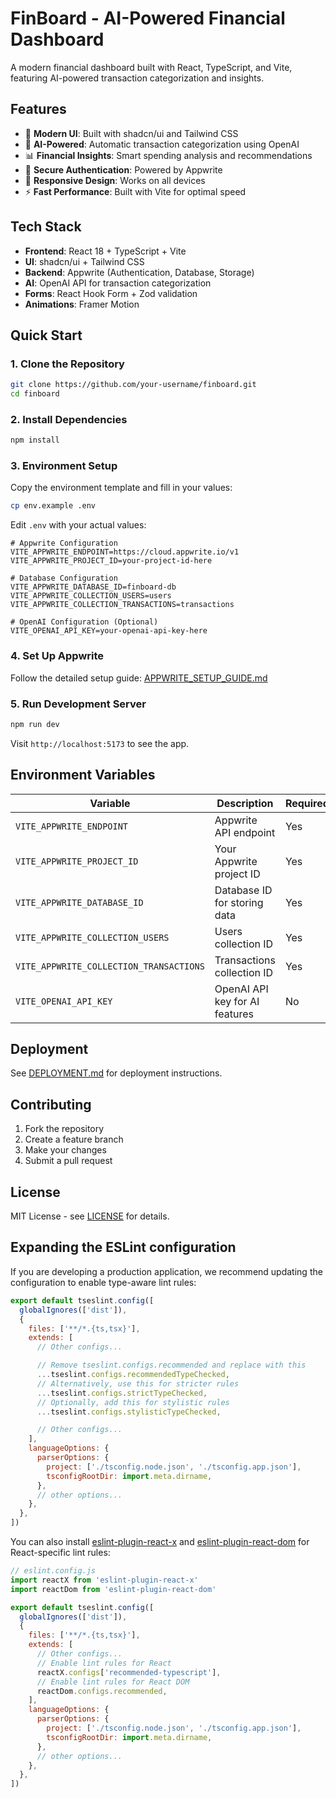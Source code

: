 # FinBoard - AI-Powered Financial Dashboard

A modern financial dashboard built with React, TypeScript, and Vite, featuring AI-powered transaction categorization and insights.

## Features

- 🚀 **Modern UI**: Built with shadcn/ui and Tailwind CSS
- 🤖 **AI-Powered**: Automatic transaction categorization using OpenAI
- 📊 **Financial Insights**: Smart spending analysis and recommendations
- 🔐 **Secure Authentication**: Powered by Appwrite
- 📱 **Responsive Design**: Works on all devices
- ⚡ **Fast Performance**: Built with Vite for optimal speed

## Tech Stack

- **Frontend**: React 18 + TypeScript + Vite
- **UI**: shadcn/ui + Tailwind CSS
- **Backend**: Appwrite (Authentication, Database, Storage)
- **AI**: OpenAI API for transaction categorization
- **Forms**: React Hook Form + Zod validation
- **Animations**: Framer Motion

## Quick Start

### 1. Clone the Repository

```bash
git clone https://github.com/your-username/finboard.git
cd finboard
```

### 2. Install Dependencies

```bash
npm install
```

### 3. Environment Setup

Copy the environment template and fill in your values:

```bash
cp env.example .env
```

Edit `.env` with your actual values:

```env
# Appwrite Configuration
VITE_APPWRITE_ENDPOINT=https://cloud.appwrite.io/v1
VITE_APPWRITE_PROJECT_ID=your-project-id-here

# Database Configuration
VITE_APPWRITE_DATABASE_ID=finboard-db
VITE_APPWRITE_COLLECTION_USERS=users
VITE_APPWRITE_COLLECTION_TRANSACTIONS=transactions

# OpenAI Configuration (Optional)
VITE_OPENAI_API_KEY=your-openai-api-key-here
```

### 4. Set Up Appwrite

Follow the detailed setup guide: [APPWRITE_SETUP_GUIDE.md](./APPWRITE_SETUP_GUIDE.md)

### 5. Run Development Server

```bash
npm run dev
```

Visit `http://localhost:5173` to see the app.

## Environment Variables

| Variable | Description | Required |
|----------|-------------|----------|
| `VITE_APPWRITE_ENDPOINT` | Appwrite API endpoint | Yes |
| `VITE_APPWRITE_PROJECT_ID` | Your Appwrite project ID | Yes |
| `VITE_APPWRITE_DATABASE_ID` | Database ID for storing data | Yes |
| `VITE_APPWRITE_COLLECTION_USERS` | Users collection ID | Yes |
| `VITE_APPWRITE_COLLECTION_TRANSACTIONS` | Transactions collection ID | Yes |
| `VITE_OPENAI_API_KEY` | OpenAI API key for AI features | No |

## Deployment

See [DEPLOYMENT.md](./DEPLOYMENT.md) for deployment instructions.

## Contributing

1. Fork the repository
2. Create a feature branch
3. Make your changes
4. Submit a pull request

## License

MIT License - see [LICENSE](./LICENSE) for details.

## Expanding the ESLint configuration

If you are developing a production application, we recommend updating the configuration to enable type-aware lint rules:

```js
export default tseslint.config([
  globalIgnores(['dist']),
  {
    files: ['**/*.{ts,tsx}'],
    extends: [
      // Other configs...

      // Remove tseslint.configs.recommended and replace with this
      ...tseslint.configs.recommendedTypeChecked,
      // Alternatively, use this for stricter rules
      ...tseslint.configs.strictTypeChecked,
      // Optionally, add this for stylistic rules
      ...tseslint.configs.stylisticTypeChecked,

      // Other configs...
    ],
    languageOptions: {
      parserOptions: {
        project: ['./tsconfig.node.json', './tsconfig.app.json'],
        tsconfigRootDir: import.meta.dirname,
      },
      // other options...
    },
  },
])
```

You can also install [eslint-plugin-react-x](https://github.com/Rel1cx/eslint-react/tree/main/packages/plugins/eslint-plugin-react-x) and [eslint-plugin-react-dom](https://github.com/Rel1cx/eslint-react/tree/main/packages/plugins/eslint-plugin-react-dom) for React-specific lint rules:

```js
// eslint.config.js
import reactX from 'eslint-plugin-react-x'
import reactDom from 'eslint-plugin-react-dom'

export default tseslint.config([
  globalIgnores(['dist']),
  {
    files: ['**/*.{ts,tsx}'],
    extends: [
      // Other configs...
      // Enable lint rules for React
      reactX.configs['recommended-typescript'],
      // Enable lint rules for React DOM
      reactDom.configs.recommended,
    ],
    languageOptions: {
      parserOptions: {
        project: ['./tsconfig.node.json', './tsconfig.app.json'],
        tsconfigRootDir: import.meta.dirname,
      },
      // other options...
    },
  },
])
```
